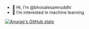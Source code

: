 - 👋 Hi, I’m @bhosalesamruddhi
- 👀 I’m interested in machine learning 


[![Anurag's GitHub stats](https://github-readme-stats.vercel.app/api?username=bhosalesamruddhi)](https://github.com/anuraghazra/github-readme-stats)
